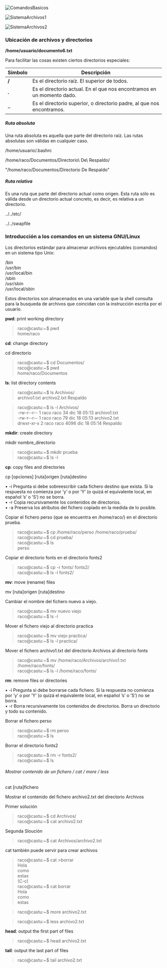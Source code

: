 
![ComandosBasicos][1]



![SistemaArchivos1][2]


![SistemaArchivos2][3]

### Ubicación de archivos y directorios


**/home/usuario/documento6.txt**

Para facilitar las cosas existen ciertos directorios especiales:  

| Símbolo | Descripción |
| ------------- | ------------- |
| **/** | Es el directorio raíz. El superior de todos. |
| **.** | Es el directorio actual. En el que nos encontramos en un momento dado. |
| **..** | Es el directorio superior, o directorio padre, al que nos encontramos. |  


##### Ruta absoluta
Una ruta absoluta es aquella que parte del directorio raíz. Las rutas absolutas son válidas en cualquier caso.

/home/usuario/.bashrc

/home/raco/Documentos/Directorio\ De\ Respaldo/

"/home/raco/Documentos/Directorio De Respaldo"

##### Ruta relativa
Es una ruta que parte del directorio actual como origen. Esta ruta sólo es válida desde un directorio actual concreto, es decir, es relativa a un directorio.

../../etc/

../../swapfile


### Introducción a los comandos en un sistema GNU/Linux
Los directorios estándar para almacenar archivos ejecutables (comandos) en un sistema tipo Unix:  

/bin  
/usr/bin  
/usr/local/bin  
/sbin  
/usr/sbin  
/usr/local/sbin  

Estos directorios son almacenados en una variable que la shell consulta para la busqueda de archivos que coincidan con la instrucción escrita por el usuario.  


**pwd**: print working directory  

>raco@castu:~$ pwd  
>home/raco

**cd**: change directory

cd directorio

>raco@castu:\~$ cd Documentos/   
>raco@castu:\~$ pwd  
>home/raco/Documentos    

**ls**: list directory contents

>raco@castu:\~$ ls Archivos/  
>archivo1.txt  archivo2.txt  Respaldo  


>raco@castu:\~$ ls -l Archivos/  
>-rw-r--r--  1 raco raco   34  dic 18 05:13 archivo1.txt  
>-rw-r--r--  1 raco raco   79  dic 18 05:13 archivo2.txt  
>drwxr-xr-x  2 raco raco 4096  dic 18 05:14 Respaldo  

**mkdir**: create directory

mkdir nombre_directorio

>raco@castu:\~$ mkdir prueba  
>raco@castu:\~$ ls -l 

**cp**: copy files and directories

cp [opciones] [ruta]origen [ruta]destino

• -i Pregunta si debe sobreescribir cada fichero destino que exista. Si la respuesta no
comienza por ’y’ o por ’Y’ (o quizá el equivalente local, en español ’s’ o ’S’) no se
borra.  
• -r Copia recursivamente los contenidos de directorios.  
• -a Preserva los atributos del fichero copiado en la medida de lo posible.  



Copiar el fichero perso (que se encuentra en /home/raco/) en el directorio prueba.  

>raco@castu:\~$ cp /home/raco/perso  /home/raco/prueba/  
>raco@castu:\~$ cd prueba/  
>raco@castu:\~$ ls  
>perso  



Copiar el directorio fonts en el directorio fonts2  

>raco@castu:\~$  cp -r fonts/ fonts2/  
>raco@castu:\~$ ls -l fonts2/  


**mv**: move (rename) files

mv [ruta]origen [ruta]destino


Cambiar el nombre del fichero nuevo a viejo.
>raco@castu:\~$ mv nuevo viejo  
>raco@castu:\~$ ls -l  



Mover el fichero viejo al directorio practica
>raco@castu:\~$ mv viejo practica/  
>raco@castu:\~$ ls -l practica/  



Mover el fichero archivo1.txt del directorio Archivos al directorio fonts
>raco@castu:\~$ mv /home/raco/Archivos/archivo1.txt  /home/raco/fonts/  
>raco@castu:\~$ ls -l /home/raco/fonts/  


**rm**: remove files or directories

• -i Pregunta si debe borrarse cada fichero. Si la respuesta no comienza por ’y’ o por
’Y’ (o quizá el equivalente local, en español ’s’ o ’S’) no se borra.  
• -r Borra recursivamente los contenidos de directorios. Borra un directorio y todo
su contenido.  



Borrar el fichero perso  
>raco@castu:\~$ rm perso  
>raco@castu:\~$  ls  



Borrar el directorio fonts2  
>raco@castu:\~$ rm -r fonts2/    
>raco@castu:\~$ ls     

###### Mostrar contenido de un fichero / cat / more / less  

cat [ruta]fichero  

Mostrar el contenido del fichero archivo2.txt del directorio Archivos  

Primer solución  
>raco@castu:\~$ cd Archivos/  
>raco@castu:\~$ cat archivo2.txt  

Segunda Sloución  
>raco@castu:\~$ cat Archivos/archivo2.txt  


cat también puede servir para crear archivos

>raco@castu:\~$ cat >borrar  
>Hola  
>como  
>estas  
>(C-c)  
>raco@castu:\~$ cat borrar  
>Hola  
>como  
>estas  

>raco@castu:\~$ more archivo2.txt  

>raco@castu:\~$ less archivo2.txt  

**head**: output the first part of files  

>raco@castu:\~$ head archivo2.txt    

**tail**: output the last part of files  

>raco@castu:\~$ tail archivo2.txt  











[1]: Imagenes/ComandosBasicosLinux.jpg
[2]: Imagenes/SistemaDeArchivos1.PNG
[3]: Imagenes/SistetmaDeArchivos2.png

